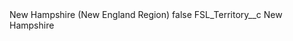 <?xml version="1.0" encoding="UTF-8"?>
<CustomMetadata xmlns="http://soap.sforce.com/2006/04/metadata" xmlns:xsi="http://www.w3.org/2001/XMLSchema-instance" xmlns:xsd="http://www.w3.org/2001/XMLSchema">
    <label>New Hampshire (New England Region)</label>
    <protected>false</protected>
    <values>
        <field>FSL_Territory__c</field>
        <value xsi:type="xsd:string">New Hampshire</value>
    </values>
</CustomMetadata>
